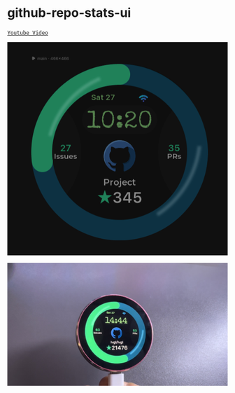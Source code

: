 # github-repo-stats-ui


[`Youtube Video`](https://youtu.be/cucrw9vIQ64)


![screenshot](screenshot.png?raw=true "screenshot")

![screenshot2](screenshot_2.jpg?raw=true "screenshot2")